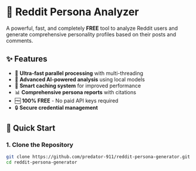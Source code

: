 # 🧠 Reddit Persona Analyzer

A powerful, fast, and completely **FREE** tool to analyze Reddit users and generate comprehensive personality profiles based on their posts and comments.

## ✨ Features

- 🚀 **Ultra-fast parallel processing** with multi-threading
- 🧠 **Advanced AI-powered analysis** using local models
- 💾 **Smart caching system** for improved performance
- 📊 **Comprehensive persona reports** with citations
- 🆓 **100% FREE** - No paid API keys required
- 🔒 **Secure credential management**

## 🚀 Quick Start

### 1. Clone the Repository

```bash
git clone https://github.com/predator-911/reddit-persona-generator.git
cd reddit-persona-generator
